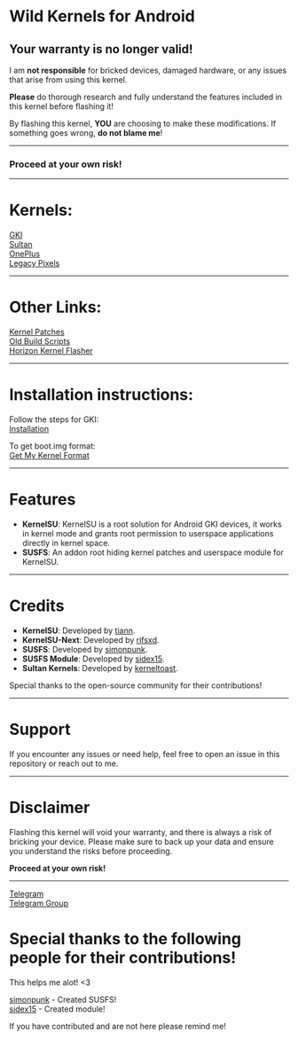 # Wild Kernels for Android

## Your warranty is no longer valid!

I am **not responsible** for bricked devices, damaged hardware, or any issues that arise from using this kernel.

**Please** do thorough research and fully understand the features included in this kernel before flashing it!

By flashing this kernel, **YOU** are choosing to make these modifications. If something goes wrong, **do not blame me**!

---

### Proceed at your own risk!

---

# Kernels:
 
[GKI](https://github.com/WildKernels/GKI_KernelSU_SUSFS)  
[Sultan](https://github.com/WildKernels/Sultan_KernelSU_SUSFS)  
[OnePlus](https://github.com/WildKernels/OnePlus_KernelSU_SUSFS)  
[Legacy Pixels](https://github.com/WildKernels/Pixel_KernelSU_SUSFS)  

---

# Other Links:

[Kernel Patches](https://github.com/WildKernels/kernel_patches)  
[Old Build Scripts](https://github.com/TheWildJames/kernel_build_scripts)  
[Horizon Kernel Flasher](https://github.com/libxzr/HorizonKernelFlasher)  

---

# Installation instructions: 

Follow the steps for GKI:  
[Installation](https://kernelsu.org/guide/installation.html)

To get boot.img format:  
[Get My Kernel Format](https://github.com/TheWildJames/Get_My_Kernel_Format)

---

# Features

- **KernelSU**: KernelSU is a root solution for Android GKI devices, it works in kernel mode and grants root permission to userspace applications directly in kernel space.
- **SUSFS**: An addon root hiding kernel patches and userspace module for KernelSU.

---

# Credits

- **KernelSU**: Developed by [tiann](https://github.com/tiann/KernelSU).
- **KernelSU-Next**: Developed by [rifsxd](https://github.com/KernelSU-Next/KernelSU-Next).
- **SUSFS**: Developed by [simonpunk](https://gitlab.com/simonpunk/susfs4ksu.git).
- **SUSFS Module**: Developed by [sidex15](https://github.com/sidex15).
- **Sultan Kernels**: Developed by [kerneltoast](https://github.com/kerneltoast).

Special thanks to the open-source community for their contributions!

---

# Support

If you encounter any issues or need help, feel free to open an issue in this repository or reach out to me.

---

# Disclaimer

Flashing this kernel will void your warranty, and there is always a risk of bricking your device. Please make sure to back up your data and ensure you understand the risks before proceeding.

**Proceed at your own risk!**

---

[Telegram](https://t.me/TheWildJames)  
[Telegram Group](https://t.me/WildKernels)  

# Special thanks to the following people for their contributions!
This helps me alot! <3

[simonpunk](https://gitlab.com/simonpunk/susfs4ksu.git) - Created SUSFS!  
[sidex15](https://github.com/sidex15) - Created module!

If you have contributed and are not here please remind me!

